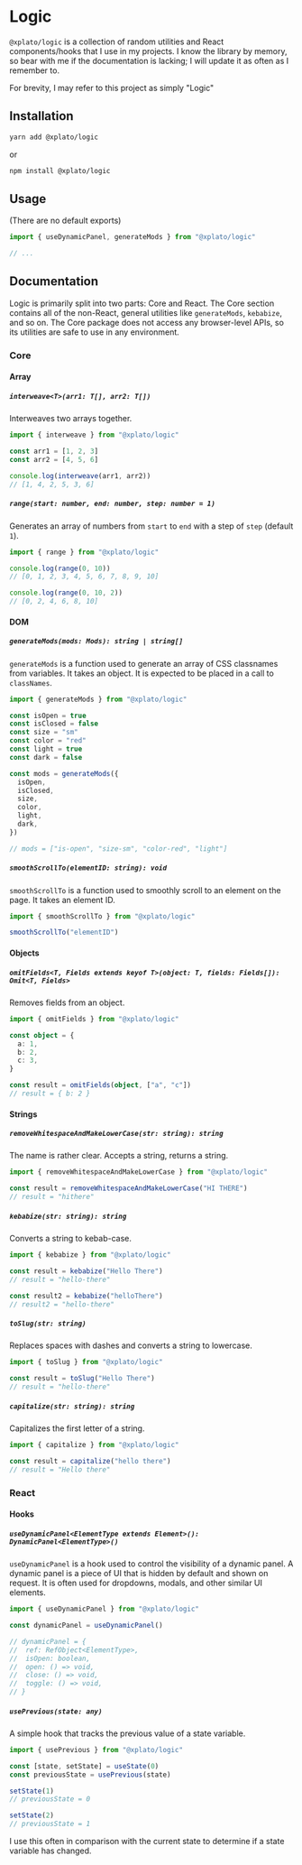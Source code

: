 # Logic

`@xplato/logic` is a collection of random utilities and React components/hooks that I use in my projects. I know the library by memory, so bear with me if the documentation is lacking; I will update it as often as I remember to.

For brevity, I may refer to this project as simply "Logic"

## Installation

```bash
yarn add @xplato/logic
```

or

```bash
npm install @xplato/logic
```

## Usage

(There are no default exports)

```ts
import { useDynamicPanel, generateMods } from "@xplato/logic"

// ...
```

## Documentation

Logic is primarily split into two parts: Core and React. The Core section contains all of the non-React, general utilities like `generateMods`, `kebabize`, and so on. The Core package does not access any browser-level APIs, so its utilities are safe to use in any environment.

### Core

#### Array

##### `interweave<T>(arr1: T[], arr2: T[])`

Interweaves two arrays together.

```ts
import { interweave } from "@xplato/logic"

const arr1 = [1, 2, 3]
const arr2 = [4, 5, 6]

console.log(interweave(arr1, arr2))
// [1, 4, 2, 5, 3, 6]
```

##### `range(start: number, end: number, step: number = 1)`

Generates an array of numbers from `start` to `end` with a step of `step` (default `1`).

```ts
import { range } from "@xplato/logic"

console.log(range(0, 10))
// [0, 1, 2, 3, 4, 5, 6, 7, 8, 9, 10]

console.log(range(0, 10, 2))
// [0, 2, 4, 6, 8, 10]
```

#### DOM

##### `generateMods(mods: Mods): string | string[]`

`generateMods` is a function used to generate an array of CSS classnames from variables. It takes an object. It is expected to be placed in a call to `classNames`.

```ts
import { generateMods } from "@xplato/logic"

const isOpen = true
const isClosed = false
const size = "sm"
const color = "red"
const light = true
const dark = false

const mods = generateMods({
  isOpen,
  isClosed,
  size,
  color,
  light,
  dark,
})

// mods = ["is-open", "size-sm", "color-red", "light"]
```

##### `smoothScrollTo(elementID: string): void`

`smoothScrollTo` is a function used to smoothly scroll to an element on the page. It takes an element ID.

```ts
import { smoothScrollTo } from "@xplato/logic"

smoothScrollTo("elementID")
```

#### Objects

##### `omitFields<T, Fields extends keyof T>(object: T, fields: Fields[]): Omit<T, Fields>`

Removes fields from an object.

```ts
import { omitFields } from "@xplato/logic"

const object = {
  a: 1,
  b: 2,
  c: 3,
}

const result = omitFields(object, ["a", "c"])
// result = { b: 2 }
```

#### Strings

##### `removeWhitespaceAndMakeLowerCase(str: string): string`

The name is rather clear. Accepts a string, returns a string.

```ts
import { removeWhitespaceAndMakeLowerCase } from "@xplato/logic"

const result = removeWhitespaceAndMakeLowerCase("HI THERE")
// result = "hithere"
```

##### `kebabize(str: string): string`

Converts a string to kebab-case.

```ts
import { kebabize } from "@xplato/logic"

const result = kebabize("Hello There")
// result = "hello-there"

const result2 = kebabize("helloThere")
// result2 = "hello-there"
```

##### `toSlug(str: string)`

Replaces spaces with dashes and converts a string to lowercase.

```ts
import { toSlug } from "@xplato/logic"

const result = toSlug("Hello There")
// result = "hello-there"
```

##### `capitalize(str: string): string`

Capitalizes the first letter of a string.

```ts
import { capitalize } from "@xplato/logic"

const result = capitalize("hello there")
// result = "Hello there"
```

### React

#### Hooks

##### `useDynamicPanel<ElementType extends Element>(): DynamicPanel<ElementType>()`

`useDynamicPanel` is a hook used to control the visibility of a dynamic panel. A dynamic panel is a piece of UI that is hidden by default and shown on request. It is often used for dropdowns, modals, and other similar UI elements.

```ts
import { useDynamicPanel } from "@xplato/logic"

const dynamicPanel = useDynamicPanel()

// dynamicPanel = {
// 	ref: RefObject<ElementType>,
// 	isOpen: boolean,
// 	open: () => void,
// 	close: () => void,
// 	toggle: () => void,
// }
```

##### `usePrevious(state: any)`

A simple hook that tracks the previous value of a state variable.

```ts
import { usePrevious } from "@xplato/logic"

const [state, setState] = useState(0)
const previousState = usePrevious(state)

setState(1)
// previousState = 0

setState(2)
// previousState = 1
```

I use this often in comparison with the current state to determine if a state variable has changed.
